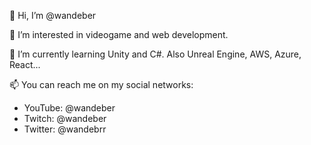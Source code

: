 👋 Hi, I’m @wandeber

👀 I’m interested in videogame and web development.

🌱 I’m currently learning Unity and C#. Also Unreal Engine, AWS, Azure, React...

📫 You can reach me on my social networks:
- YouTube: @wandeber
- Twitch: @wandeber
- Twitter: @wandebrr

